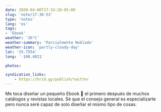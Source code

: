```yaml
---
date: 2020-04-06T17:33:20-05:00
slug: 'note/17-30-53'
type: 'notes'
lang: 'es'
tags:
- 'Ebook'
weather: '26°C'
weather-summary: 'Parcialmente Nublado'
weather-icon: 'partly-cloudy-day'
lat: '25.7554'
long: '-100.4021'

photos:

syndication_links:
    - https://brid.gy/publish/twitter
---
```

Me toca diseñar un pequeño Ebook 🙂 el primero después de muchos catálogos y revistas locales. Sé que el consejo general es especializarte pero nunca seré capaz de solo diseñar el mismo tipo de cosas.